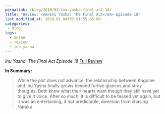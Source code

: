 ```yaml
---
permalink: /blog/2010/02/inu-yasha-final-act-18/
title: "Review: <em>Inu Yasha: The Final Act</em> Episode 18"
last_modified_at: 2010-02-04T07:51:55-05:00
categories:
 - Blog
tags:
  - anime
  - review
  - inu yasha
---
```


_Inu Yasha: The Final Act Episode 18_ [Full Review](http://www.mania.com/inu-yasha-final-act-episode-18_article_120348.html)

**In Summary:**
> While the plot does not advance, the relationship between Kagome and Inu Yasha finally grows beyond furtive glances and stray thoughts. Both know what their hearts want though they still have yet to give it voice. After so much, it is difficult to be teased yet again, but it was an entertaining, if not predictable, diversion from chasing Naraku.
